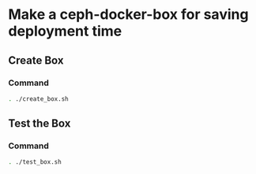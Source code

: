 # Make a ceph-docker-box for saving deployment time
## Create Box
### Command
```bash
. ./create_box.sh
```

## Test the Box
### Command
```bash
. ./test_box.sh
```


